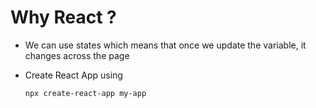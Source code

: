 # Why React ?

- We can use states which means that once we update the variable, it changes across the page

- Create React App using 

  ```npx create-react-app my-app```